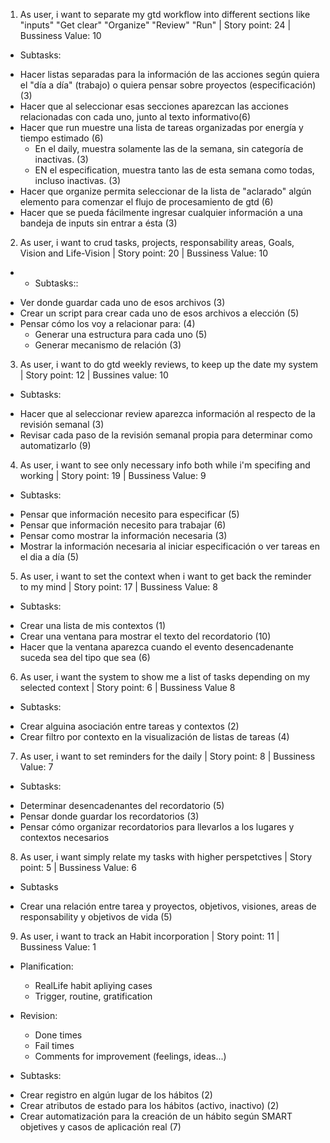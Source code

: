 1. As user, i want to separate my gtd workflow into different sections like "inputs" "Get clear" "Organize" "Review" "Run" | Story point: 24 | Bussiness Value: 10
* Subtasks:
- Hacer listas separadas para la información de las acciones según quiera el "día a día" (trabajo) o quiera pensar sobre proyectos (especificación) (3)
- Hacer que al seleccionar esas secciones aparezcan las acciones relacionadas con cada uno, junto al texto informativo(6)
- Hacer que run muestre una lista de tareas organizadas por energía y tiempo estimado (6)
  - En el daily, muestra solamente las de la semana, sin categoría de inactivas. (3)
  - EN el especification, muestra tanto las de esta semana como todas, incluso inactivas. (3)
- Hacer que organize permita seleccionar de la lista de "aclarado" algún elemento para comenzar el flujo de procesamiento de gtd (6)
- Hacer que se pueda fácilmente ingresar cualquier información a una bandeja de inputs sin entrar a ésta (3)

2. As user, i want to crud tasks, projects, responsability areas, Goals, Vision and Life-Vision | Story point: 20 | Bussiness Value: 10
* * Subtasks::
- Ver donde guardar cada uno de esos archivos (3)
- Crear un script para crear cada uno de esos archivos a elección (5)
- Pensar cómo los voy a relacionar para: (4) 
    - Generar una estructura para cada uno (5)
    - Generar mecanismo de relación (3)

3. As user, i want to do gtd weekly reviews, to keep up the date my system | Story point: 12 | Bussines value: 10
* Subtasks:
- Hacer que al seleccionar review aparezca información al respecto de la revisión semanal (3)
- Revisar cada paso de la revisión semanal propia para determinar como automatizarlo (9)

4. As user, i want to see only necessary info both while i'm specifing and working | Story point: 19 | Bussiness Value: 9
* Subtasks:
- Pensar que información necesito para especificar (5)
- Pensar que información necesito para trabajar (6)
- Pensar como mostrar la información necesaria (3)
- Mostrar la información necesaria al iniciar especificación o ver tareas en el dia a día (5)

5. As user, i want to set the context when i want to get back the reminder to my mind | Story point: 17 | Bussiness Value: 8 
* Subtasks:
- Crear una lista de mis contextos (1)
- Crear una ventana para mostrar el texto del recordatorio (10)
- Hacer que la ventana aparezca cuando el evento desencadenante suceda sea del tipo que sea (6)

6. As user, i want the system to show me a list of tasks depending on my selected context | Story point: 6 | Bussiness Value 8 
* Subtasks:
- Crear alguina asociación entre tareas y contextos (2)
- Crear filtro por contexto en la visualización de listas de tareas (4)

7. As user, i want to set reminders for the daily  | Story point: 8 | Bussiness Value: 7
* Subtasks:
- Determinar desencadenantes del recordatorio (5)
- Pensar donde guardar los recordatorios (3)
- Pensar cómo organizar recordatorios para llevarlos a los lugares y contextos necesarios

8. As user, i want simply relate my tasks with higher perspetctives | Story point: 5 | Bussiness Value: 6
* Subtasks
- Crear una relación entre tarea y proyectos, objetivos, visiones, areas de responsability y objetivos de vida (5)

9. As user, i want to track an Habit incorporation | Story point: 11 | Bussiness Value: 1

  * Planification:
    - RealLife habit apliying cases
    - Trigger, routine, gratification
  * Revision:
    - Done times 
    - Fail times 
    - Comments for improvement (feelings, ideas...)

* Subtasks:
- Crear registro en algún lugar de los hábitos (2)
- Crear atributos de estado para los hábitos (activo, inactivo) (2)
- Crear automatización para la creación de un hábito según SMART objetives y casos de aplicación real (7)


